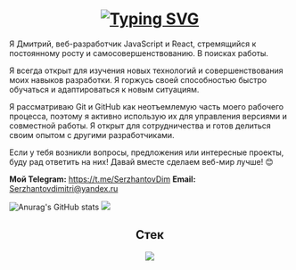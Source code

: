 <h1 align="center"><a href="https://git.io/typing-svg"><img src="https://readme-typing-svg.demolab.com?font=&weight=900&pause=1000&color=FFFFFF&vCenter=true&repeat=false&random=false&width=350&lines=+%D0%9F%D1%80%D0%B8%D0%B2%D0%B5%D1%82!+%D0%AF+%D1%80%D0%B0%D0%B4%2C+%D1%87%D1%82%D0%BE+%D1%82%D1%8B+%D0%B7%D0%B4%D0%B5%D1%81%D1%8C!" alt="Typing SVG" /></a></h1>


 Я Дмитрий, веб-разработчик JavaScript и React, стремящийся к постоянному росту и самосовершенствованию.
В поисках работы.

Я всегда открыт для изучения новых технологий и совершенствования моих навыков разработки. Я горжусь своей способностью быстро обучаться и адаптироваться к новым ситуациям.

Я рассматриваю Git и GitHub как неотъемлемую часть моего рабочего процесса, поэтому я активно использую их для управления версиями и совместной работы. Я открыт для сотрудничества и готов делиться своим опытом с другими разработчиками.

Если у тебя возникли вопросы, предложения или интересные проекты, буду рад ответить на них! Давай вместе сделаем веб-мир лучше! 😊

**Мой Telegram:** https://t.me/SerzhantovDim
 **Email:** Serzhantovdimitri@yandex.ru

![Anurag's GitHub stats](https://github-readme-stats.vercel.app/api?username=DmitrySerzhantov&show_icons=true&theme=radical)
![](https://www.codewars.com/users/DmitrySerzhantov/badges/large)

<h2 align="center">Стек</h2>

<p align="center">
  <a href="https://skillicons.dev">
    <img src="https://skillicons.dev/icons?i=js,react,html,git,github,css,express,figma,postman,vscode,webpack,sass,mongodb" />
  </a>
</p>
